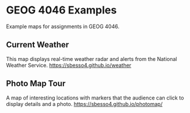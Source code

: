 # GEOG 4046 Examples
Example maps for assignments in GEOG 4046.

## Current Weather
This map displays real-time weather radar and alerts from the National Weather Service. 
<https://sbesso4.github.io/weather>

## Photo Map Tour
A map of interesting locations with markers that the audience can click to display details and a photo.
<https://sbesso4.github.io/photomap/>
